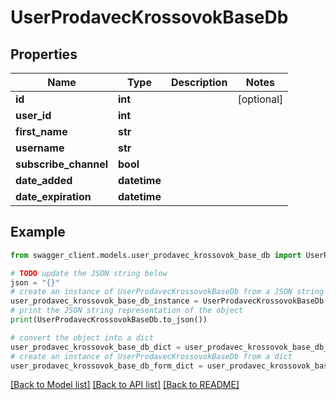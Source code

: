 # UserProdavecKrossovokBaseDb


## Properties

Name | Type | Description | Notes
------------ | ------------- | ------------- | -------------
**id** | **int** |  | [optional] 
**user_id** | **int** |  | 
**first_name** | **str** |  | 
**username** | **str** |  | 
**subscribe_channel** | **bool** |  | 
**date_added** | **datetime** |  | 
**date_expiration** | **datetime** |  | 

## Example

```python
from swagger_client.models.user_prodavec_krossovok_base_db import UserProdavecKrossovokBaseDb

# TODO update the JSON string below
json = "{}"
# create an instance of UserProdavecKrossovokBaseDb from a JSON string
user_prodavec_krossovok_base_db_instance = UserProdavecKrossovokBaseDb.from_json(json)
# print the JSON string representation of the object
print(UserProdavecKrossovokBaseDb.to_json())

# convert the object into a dict
user_prodavec_krossovok_base_db_dict = user_prodavec_krossovok_base_db_instance.to_dict()
# create an instance of UserProdavecKrossovokBaseDb from a dict
user_prodavec_krossovok_base_db_form_dict = user_prodavec_krossovok_base_db.from_dict(user_prodavec_krossovok_base_db_dict)
```
[[Back to Model list]](../README.md#documentation-for-models) [[Back to API list]](../README.md#documentation-for-api-endpoints) [[Back to README]](../README.md)


